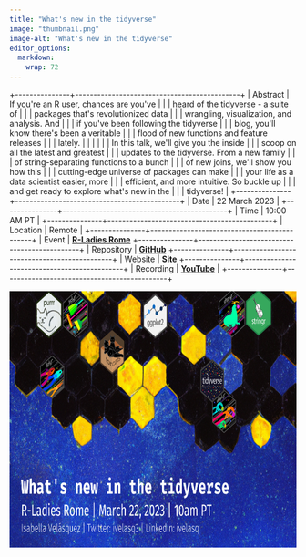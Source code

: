 ```yaml
---
title: "What's new in the tidyverse"
image: "thumbnail.png"
image-alt: "What's new in the tidyverse"
editor_options: 
  markdown: 
    wrap: 72
---
```


+---------------+---------------------------------------------+
| Abstract      | If you're an R user, chances are you've     |
|               | heard of the tidyverse - a suite of         |
|               | packages that's revolutionized data         |
|               | wrangling, visualization, and analysis. And |
|               | if you've been following the tidyverse      |
|               | blog, you'll know there's been a veritable  |
|               | flood of new functions and feature releases |
|               | lately.                                     |
|               |                                             |
|               | In this talk, we'll give you the inside     |
|               | scoop on all the latest and greatest        |
|               | updates to the tidyverse. From a new family |
|               | of string-separating functions to a bunch   |
|               | of new joins, we'll show you how this       |
|               | cutting-edge universe of packages can make  |
|               | your life as a data scientist easier, more  |
|               | efficient, and more intuitive. So buckle up |
|               | and get ready to explore what's new in the  |
|               | tidyverse!                                  |
+---------------+---------------------------------------------+
| Date          | 22 March 2023                               |
+---------------+---------------------------------------------+
| Time          | 10:00 AM PT                                 |
+---------------+---------------------------------------------+
| Location      | Remote                                      |
+---------------+---------------------------------------------+
| Event         | [**R-Ladies Rome**](https://www.meetup.com/rladies-rome/events/291643998/) 
+---------------+---------------------------------------------+
| Repository    | [**GitHub**](https://github.com/ivelasq/2023-03-22_whats-new-in-the-tidyverse) 
+---------------+---------------------------------------------+
| Website       | [**Site**](https://ivelasq.github.io/2023-03-22_whats-new-in-the-tidyverse/) 
+---------------+---------------------------------------------+
| Recording     | [**YouTube**](https://www.youtube.com/watch?v=qyaQXGzhhZg)                             |
+---------------+---------------------------------------------+

<center><a href="https://ivelasq.github.io/2023-03-22_whats-new-in-the-tidyverse/"><img src="profile2.png" target="_blank" style="width:800px;height:450px;"/></a></center>
